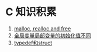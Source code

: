 # C 知识积累

1. [malloc, realloc and free](malloc_realloc_free.md)
2. [全局变量局部变量的初始化值不同](全局变量局部变量的初始化值不同.md)
3. [typedef和struct](typedef和struct.md)